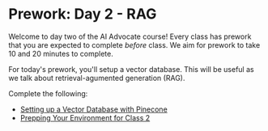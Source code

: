 # Prework: Day 2 - RAG

Welcome to day two of the AI Advocate course! Every class has prework that you are expected to complete _before_ class. We aim for prework to take 10 and 20 minutes to complete.

For today's prework, you'll setup a vector database. This will be useful as we talk about retrieval-agumented generation (RAG).

Complete the following:

- [Setting up a Vector Database with Pinecone](prework_1.md)
- [Prepping Your Environment for Class 2](../class_code/README.md)
